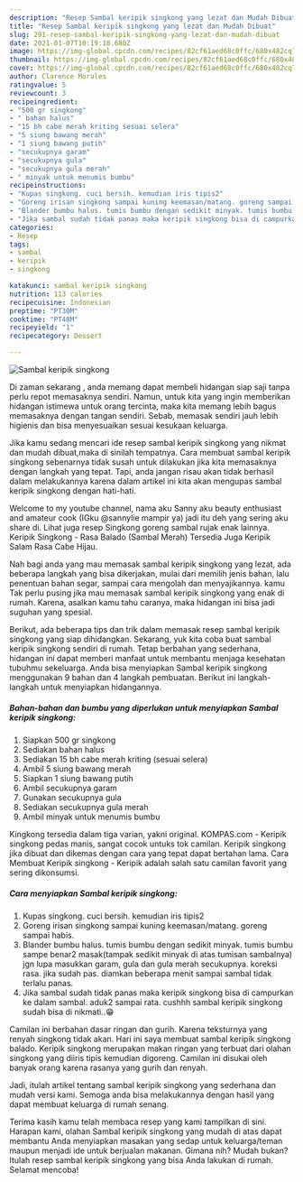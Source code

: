 ```yaml
---
description: "Resep Sambal keripik singkong yang lezat dan Mudah Dibuat"
title: "Resep Sambal keripik singkong yang lezat dan Mudah Dibuat"
slug: 291-resep-sambal-keripik-singkong-yang-lezat-dan-mudah-dibuat
date: 2021-01-07T10:19:18.680Z
image: https://img-global.cpcdn.com/recipes/82cf61aed68c0ffc/680x482cq70/sambal-keripik-singkong-foto-resep-utama.jpg
thumbnail: https://img-global.cpcdn.com/recipes/82cf61aed68c0ffc/680x482cq70/sambal-keripik-singkong-foto-resep-utama.jpg
cover: https://img-global.cpcdn.com/recipes/82cf61aed68c0ffc/680x482cq70/sambal-keripik-singkong-foto-resep-utama.jpg
author: Clarence Morales
ratingvalue: 5
reviewcount: 3
recipeingredient:
- "500 gr singkong"
- " bahan halus"
- "15 bh cabe merah kriting sesuai selera"
- "5 siung bawang merah"
- "1 siung bawang putih"
- "secukupnya garam"
- "secukupnya gula"
- "secukupnya gula merah"
- " minyak untuk menumis bumbu"
recipeinstructions:
- "Kupas singkong. cuci bersih. kemudian iris tipis2"
- "Goreng irisan singkong sampai kuning keemasan/matang. goreng sampai habis."
- "Blander bumbu halus. tumis bumbu dengan sedikit minyak. tumis bumbu sampe benar2 masak(tampak sedikit minyak di atas tumisan sambalnya) jgn lupa masukkan garam, gula dan gula merah secukupnya. koreksi rasa. jika sudah pas. diamkan beberapa menit sampai sambal tidak terlalu panas."
- "Jika sambal sudah tidak panas maka keripik singkong bisa di campurkan ke dalam sambal. aduk2 sampai rata. cushhh sambal keripik singkong sudah bisa di nikmati..😁"
categories:
- Resep
tags:
- sambal
- keripik
- singkong

katakunci: sambal keripik singkong 
nutrition: 113 calories
recipecuisine: Indonesian
preptime: "PT30M"
cooktime: "PT48M"
recipeyield: "1"
recipecategory: Dessert

---
```



![Sambal keripik singkong](https://img-global.cpcdn.com/recipes/82cf61aed68c0ffc/680x482cq70/sambal-keripik-singkong-foto-resep-utama.jpg)

Di zaman  sekarang , anda memang dapat membeli hidangan siap saji tanpa perlu repot memasaknya sendiri. Namun, untuk kita yang ingin memberikan hidangan istimewa untuk orang tercinta, maka kita memang lebih bagus memasaknya dengan tangan sendiri. Sebab, memasak sendiri jauh lebih higienis dan bisa menyesuaikan sesuai kesukaan keluarga.

Jika kamu sedang mencari ide resep sambal keripik singkong yang nikmat dan mudah dibuat,maka di sinilah tempatnya. Cara membuat sambal keripik singkong  sebenarnya tidak susah untuk dilakukan jika kita memasaknya dengan langkah yang tepat. Tapi, anda jangan risau akan tidak berhasil dalam melakukannya 
karena dalam artikel ini kita akan mengupas sambal keripik singkong dengan hati-hati.  

Welcome to my youtube channel, nama aku Sanny aku beauty enthusiast and amateur cook (IGku @sannylie mampir ya) jadi itu deh yang sering aku share di. Lihat juga resep Singkong goreng sambal rujak enak lainnya. Keripik Singkong - Rasa Balado (Sambal Merah) Tersedia Juga Keripik Salam Rasa Cabe Hijau.

Nah bagi anda yang mau memasak sambal keripik singkong yang lezat, ada beberapa langkah yang bisa dikerjakan, mulai dari memilih jenis bahan, lalu penentuan bahan segar, sampai cara mengolah dan menyajikannya. kamu Tak perlu pusing jika mau memasak sambal keripik singkong yang enak di rumah. Karena, asalkan kamu  tahu caranya, maka hidangan ini bisa jadi suguhan yang spesial.

Berikut, ada beberapa tips dan trik dalam memasak resep sambal keripik singkong yang siap dihidangkan. Sekarang, yuk kita coba buat sambal keripik singkong sendiri di rumah. Tetap berbahan yang sederhana, hidangan ini dapat memberi manfaat untuk membantu menjaga kesehatan tubuhmu sekeluarga. Anda bisa menyiapkan Sambal keripik singkong menggunakan 9 bahan dan 4 langkah pembuatan. Berikut ini langkah-langkah untuk menyiapkan hidangannya.

<!--inarticleads1-->

##### Bahan-bahan dan bumbu yang diperlukan untuk menyiapkan Sambal keripik singkong:

1. Siapkan 500 gr singkong
1. Sediakan  bahan halus
1. Sediakan 15 bh cabe merah kriting (sesuai selera)
1. Ambil 5 siung bawang merah
1. Siapkan 1 siung bawang putih
1. Ambil secukupnya garam
1. Gunakan secukupnya gula
1. Sediakan secukupnya gula merah
1. Ambil  minyak untuk menumis bumbu


Kingkong tersedia dalam tiga varian, yakni original. KOMPAS.com - Keripik singkong pedas manis, sangat cocok untuks tok camilan. Keripik singkong jika dibuat dan dikemas dengan cara yang tepat dapat bertahan lama. Cara Membuat Keripik singkong - Keripik adalah salah satu camilan favorit yang sering dikonsumsi. 

<!--inarticleads2-->

##### Cara menyiapkan Sambal keripik singkong:

1. Kupas singkong. cuci bersih. kemudian iris tipis2
1. Goreng irisan singkong sampai kuning keemasan/matang. goreng sampai habis.
1. Blander bumbu halus. tumis bumbu dengan sedikit minyak. tumis bumbu sampe benar2 masak(tampak sedikit minyak di atas tumisan sambalnya) jgn lupa masukkan garam, gula dan gula merah secukupnya. koreksi rasa. jika sudah pas. diamkan beberapa menit sampai sambal tidak terlalu panas.
1. Jika sambal sudah tidak panas maka keripik singkong bisa di campurkan ke dalam sambal. aduk2 sampai rata. cushhh sambal keripik singkong sudah bisa di nikmati..😁


Camilan ini berbahan dasar ringan dan gurih. Karena teksturnya yang renyah singkong tidak akan. Hari ini saya membuat sambal keripik singkong balado. Keripik singkong merupakan makan ringan yang terbuat dari olahan singkong yang diiris tipis kemudian digoreng. Camilan ini disukai oleh banyak orang karena rasanya yang gurih dan renyah. 

Jadi, itulah artikel tentang  sambal keripik singkong  yang sederhana dan mudah versi kami. Semoga anda bisa melakukannya dengan hasil yang dapat membuat keluarga di rumah senang. 

Terima kasih kamu telah membaca resep yang kami tampilkan di sini. Harapan kami, olahan  Sambal keripik singkong yang mudah di atas dapat membantu Anda menyiapkan masakan yang sedap untuk keluarga/teman maupun menjadi ide untuk berjualan makanan. Gimana nih? Mudah bukan? Itulah resep sambal keripik singkong yang bisa Anda lakukan di rumah. Selamat mencoba!

